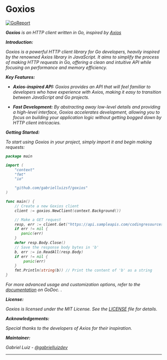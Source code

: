 # Goxios

<p align="center">

[![GoReport](https://img.shields.io/badge/%F0%9F%93%9D%20goreport-A%2B-75C46B?style=flat-square)](https://goreportcard.com/report/github.com/gabrielluizsf/goxios)

</p>
  <em><b>Goxios</b> is an HTTP client written in Go, inspired by <a href="https://github.com/axios/axios">Axios</a>
</p>

**Introduction:**

Goxios is a powerful HTTP client library for Go developers, heavily inspired by the renowned Axios library in JavaScript. It aims to simplify the process of making HTTP requests in Go, offering a clean and intuitive API while focusing on performance and memory efficiency.

**Key Features:**

- **Axios-inspired API:** Goxios provides an API that will feel familiar to developers who have experience with Axios, making it easy to transition between JavaScript and Go projects.

- **Fast Development:** By abstracting away low-level details and providing a high-level interface, Goxios accelerates development, allowing you to focus on building your application logic without getting bogged down by HTTP client intricacies.

**Getting Started:**

To start using Goxios in your project, simply import it and begin making requests:

```go
package main

import (
	"context"
	"fmt"
	"io"

	"github.com/gabrielluizsf/goxios"
)

func main() {
    // Create a new Goxios client
    client := goxios.NewClient(context.Background())

    // Make a GET request
    resp, err := client.Get("https://api.sampleapis.com/codingresources/codingResources", []goxios.Header{})
    if err != nil {
       panic(err)
    }
    defer resp.Body.Close()
    // Save the response body bytes in 'b'
    b, err := io.ReadAll(resp.Body)
    if err != nil {
        panic(err)
    }
    fmt.Println(string(b)) // Print the content of 'b' as a string
}
```

For more advanced usage and customization options, refer to the [documentation](https://pkg.go.dev/github.com/gabrielluizsf/goxios#pkg-overview) on GoDoc.
.

**License:**

Goxios is licensed under the MIT License. See the [LICENSE](LICENSE) file for details.

**Acknowledgements:**

Special thanks to the developers of Axios for their inspiration.

**Maintainer:**

Gabriel Luiz - [@gabrielluizdev](https://twitter.com/gabrielluizdev)

---
